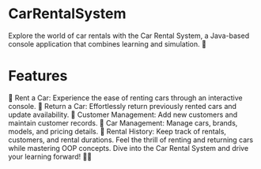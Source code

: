 # CarRentalSystem
Explore the world of car rentals with the Car Rental System, a Java-based console application that combines learning and simulation. 🌟
# Features
🚀 Rent a Car: Experience the ease of renting cars through an interactive console. 🔁 Return a Car: Effortlessly return previously rented cars and update availability. 👥 Customer Management: Add new customers and maintain customer records. 🚗 Car Management: Manage cars, brands, models, and pricing details. 📝 Rental History: Keep track of rentals, customers, and rental durations.
Feel the thrill of renting and returning cars while mastering OOP concepts. Dive into the Car Rental System and drive your learning forward! 🚗💨

